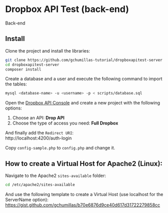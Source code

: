 # Dropbox API Test (back-end)

Back-end

## Install

Clone the project and install the libraries:
```bash
git clone https://github.com/gchumillas-tutorial/dropboxapitest-server
cd dropboxapitest-server
composer install
```

Create a database and a user and execute the following command to import the tables:
```bash
mysql <database-name> -u <username> -p < scripts/database.sql
```

Open the [Dropbox API Console](https://www.dropbox.com/developers/apps) and create a new project with the following options:

  1. Choose an API: **Drop API**
  2. Choose the type of access you need: **Full Dropbox**
  
And finally add the `Redirect URI`:  
http://localhost:4200/auth-login

Copy `config-sample.php` to `config.php` and change it.

## How to create a Virtual Host for Apache2 (Linux):

Navigate to the Apache2 `sites-available` folder:
```bash
cd /etc/apache2/sites-available
```

And use the following template to create a Virtual Host (use localhost for the ServerName option):  
https://gist.github.com/gchumillas/b70e6876d9ce40d617d31722279858cc

